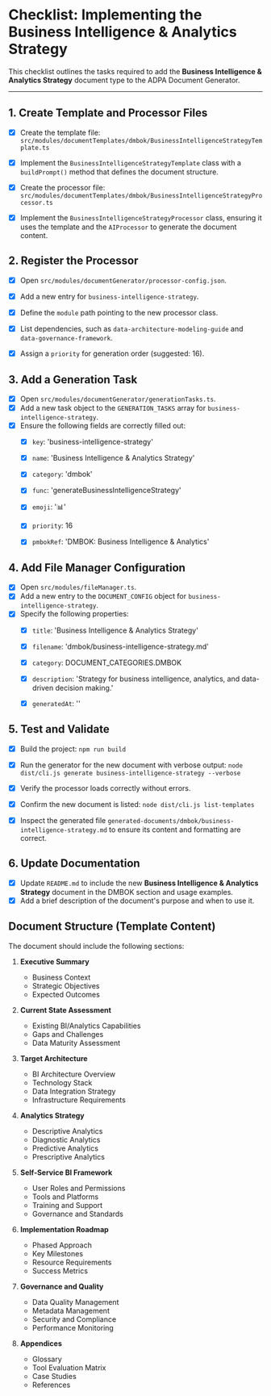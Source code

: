 # Checklist: Implementing the Business Intelligence & Analytics Strategy

This checklist outlines the tasks required to add the **Business Intelligence & Analytics Strategy** document type to the ADPA Document Generator.

---


## 1. Create Template and Processor Files

- [x] Create the template file: `src/modules/documentTemplates/dmbok/BusinessIntelligenceStrategyTemplate.ts`
- [x] Implement the `BusinessIntelligenceStrategyTemplate` class with a `buildPrompt()` method that defines the document structure.
- [x] Create the processor file: `src/modules/documentTemplates/dmbok/BusinessIntelligenceStrategyProcessor.ts`
- [x] Implement the `BusinessIntelligenceStrategyProcessor` class, ensuring it uses the template and the `AIProcessor` to generate the document content.


## 2. Register the Processor

- [x] Open `src/modules/documentGenerator/processor-config.json`.
- [x] Add a new entry for `business-intelligence-strategy`.
- [x] Define the `module` path pointing to the new processor class.
- [x] List dependencies, such as `data-architecture-modeling-guide` and `data-governance-framework`.
- [x] Assign a `priority` for generation order (suggested: 16).


## 3. Add a Generation Task

- [x] Open `src/modules/documentGenerator/generationTasks.ts`.
- [x] Add a new task object to the `GENERATION_TASKS` array for `business-intelligence-strategy`.
- [x] Ensure the following fields are correctly filled out:
  - [x] `key`: 'business-intelligence-strategy'
  - [x] `name`: 'Business Intelligence & Analytics Strategy'
  - [x] `category`: 'dmbok'
  - [x] `func`: 'generateBusinessIntelligenceStrategy'
  - [x] `emoji`: '📊'
  - [x] `priority`: 16
  - [x] `pmbokRef`: 'DMBOK: Business Intelligence & Analytics'


## 4. Add File Manager Configuration

- [x] Open `src/modules/fileManager.ts`.
- [x] Add a new entry to the `DOCUMENT_CONFIG` object for `business-intelligence-strategy`.
- [x] Specify the following properties:
  - [x] `title`: 'Business Intelligence & Analytics Strategy'
  - [x] `filename`: 'dmbok/business-intelligence-strategy.md'
  - [x] `category`: DOCUMENT_CATEGORIES.DMBOK
  - [x] `description`: 'Strategy for business intelligence, analytics, and data-driven decision making.'
  - [x] `generatedAt`: ''


## 5. Test and Validate

- [x] Build the project: `npm run build`
- [x] Run the generator for the new document with verbose output: `node dist/cli.js generate business-intelligence-strategy --verbose`
- [x] Verify the processor loads correctly without errors.
- [x] Confirm the new document is listed: `node dist/cli.js list-templates`
- [x] Inspect the generated file `generated-documents/dmbok/business-intelligence-strategy.md` to ensure its content and formatting are correct.


## 6. Update Documentation

- [x] Update `README.md` to include the new **Business Intelligence & Analytics Strategy** document in the DMBOK section and usage examples.
- [x] Add a brief description of the document's purpose and when to use it.

## Document Structure (Template Content)

The document should include the following sections:

1. **Executive Summary**
   - Business Context
   - Strategic Objectives
   - Expected Outcomes

2. **Current State Assessment**
   - Existing BI/Analytics Capabilities
   - Gaps and Challenges
   - Data Maturity Assessment

3. **Target Architecture**
   - BI Architecture Overview
   - Technology Stack
   - Data Integration Strategy
   - Infrastructure Requirements

4. **Analytics Strategy**
   - Descriptive Analytics
   - Diagnostic Analytics
   - Predictive Analytics
   - Prescriptive Analytics

5. **Self-Service BI Framework**
   - User Roles and Permissions
   - Tools and Platforms
   - Training and Support
   - Governance and Standards

6. **Implementation Roadmap**
   - Phased Approach
   - Key Milestones
   - Resource Requirements
   - Success Metrics

7. **Governance and Quality**
   - Data Quality Management
   - Metadata Management
   - Security and Compliance
   - Performance Monitoring

8. **Appendices**
   - Glossary
   - Tool Evaluation Matrix
   - Case Studies
   - References
